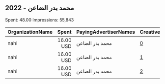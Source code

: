## 2022 - محمد بدر الضاعن 
Spent: 48.00
Impressions: 55,843

|OrganizationName|Spent|PayingAdvertiserNames|CreativeUrls|Impressions|Genders|AgeBrackets|CountryCodes|BillingAddresses|CandidateBallotInformation|
|:---|---:|:---|:---|---:|:---|:---|:---|:---|:---|
|nahi|16.00 USD|محمد بدر الضاعن|[0](https://www.snap.com/political-ads/asset/b0ab1f90ab5f45b3b7e77ea34aa0e0c560c0c05d44b86258c9dbb3a193045235?mediaType=png)|18,835||21+|kuwait|"street 118,fahad alahmad,00965,KW"||
|nahi|16.00 USD|محمد بدر الضاعن|[1](https://www.snap.com/political-ads/asset/b0ab1f90ab5f45b3b7e77ea34aa0e0c560c0c05d44b86258c9dbb3a193045235?mediaType=png)|18,578||21+|kuwait|"street 118,fahad alahmad,00965,KW"||
|nahi|16.00 USD|محمد بدر الضاعن|[2](https://www.snap.com/political-ads/asset/b0ab1f90ab5f45b3b7e77ea34aa0e0c560c0c05d44b86258c9dbb3a193045235?mediaType=png)|18,430||21+|kuwait|"street 118,fahad alahmad,00965,KW"||
